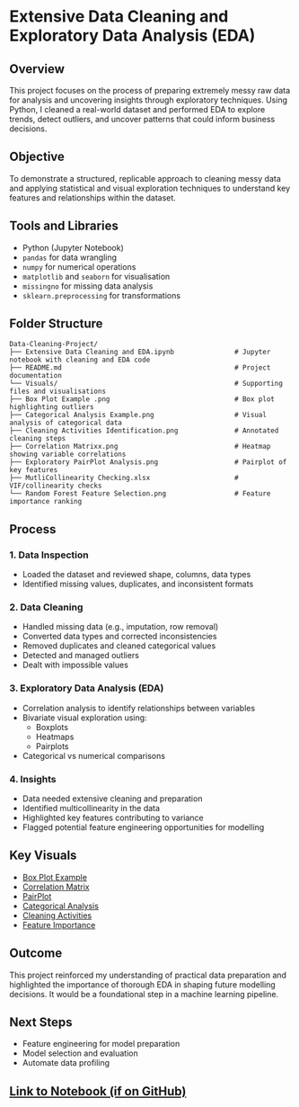 # Extensive Data Cleaning and Exploratory Data Analysis (EDA)

## Overview
This project focuses on the process of preparing extremely messy raw data for analysis and uncovering insights through exploratory techniques. Using Python, I cleaned a real-world dataset and performed EDA to explore trends, detect outliers, and uncover patterns that could inform business decisions.

## Objective
To demonstrate a structured, replicable approach to cleaning messy data and applying statistical and visual exploration techniques to understand key features and relationships within the dataset.

## Tools and Libraries
- Python (Jupyter Notebook)
- `pandas` for data wrangling
- `numpy` for numerical operations
- `matplotlib` and `seaborn` for visualisation
- `missingno` for missing data analysis
- `sklearn.preprocessing` for transformations

## Folder Structure

```
Data-Cleaning-Project/
├── Extensive Data Cleaning and EDA.ipynb               # Jupyter notebook with cleaning and EDA code
├── README.md                                           # Project documentation
└── Visuals/                                            # Supporting files and visualisations
├── Box Plot Example .png                               # Box plot highlighting outliers
├── Categorical Analysis Example.png                    # Visual analysis of categorical data
├── Cleaning Activities Identification.png              # Annotated cleaning steps
├── Correlation Matrixx.png                             # Heatmap showing variable correlations
├── Exploratory PairPlot Analysis.png                   # Pairplot of key features
├── MutliCollinearity Checking.xlsx                     # VIF/collinearity checks
└── Random Forest Feature Selection.png                 # Feature importance ranking
```

## Process

### 1. Data Inspection
- Loaded the dataset and reviewed shape, columns, data types
- Identified missing values, duplicates, and inconsistent formats

### 2. Data Cleaning
- Handled missing data (e.g., imputation, row removal)
- Converted data types and corrected inconsistencies
- Removed duplicates and cleaned categorical values
- Detected and managed outliers
- Dealt with impossible values

### 3. Exploratory Data Analysis (EDA)
- Correlation analysis to identify relationships between variables
- Bivariate visual exploration using:
  - Boxplots
  - Heatmaps
  - Pairplots
- Categorical vs numerical comparisons

### 4. Insights
- Data needed extensive cleaning and preparation
- Identified multicollinearity in the data
- Highlighted key features contributing to variance
- Flagged potential feature engineering opportunities for modelling

## Key Visuals

- [Box Plot Example](Visuals/Box%20Plot%20Example.png)
- [Correlation Matrix](Visuals/Correlation%20Matrixx.png)
- [PairPlot](Visuals/Exploratory%20PairPlot%20Analysis.png)
- [Categorical Analysis](Visuals/Categorical%20Analysis%20Example.png)
- [Cleaning Activities](Visuals/Cleaning%20Activities%20Identification.png)
- [Feature Importance](Visuals/Random%20Forest%20Feature%20Selection.png)


## Outcome
This project reinforced my understanding of practical data preparation and highlighted the importance of thorough EDA in shaping future modelling decisions. It would be a foundational step in a machine learning pipeline.

## Next Steps
- Feature engineering for model preparation
- Model selection and evaluation
- Automate data profiling

## [Link to Notebook (if on GitHub)](https://github.com/your-repo/Extensive-Data-Cleaning-EDA)
